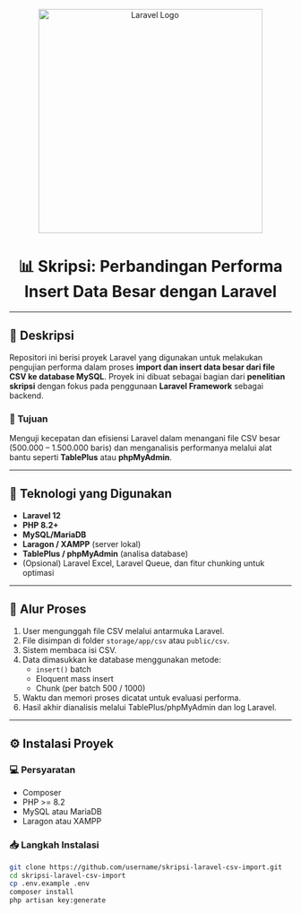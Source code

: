 <p align="center">
  <a href="https://laravel.com" target="_blank">
    <img src="https://raw.githubusercontent.com/laravel/art/master/logo-lockup/5%20SVG/2%20CMYK/1%20Full%20Color/laravel-logolockup-cmyk-red.svg" width="400" alt="Laravel Logo">
  </a>
</p>

<h1 align="center">📊 Skripsi: Perbandingan Performa Insert Data Besar dengan Laravel</h1>

---

## 📌 Deskripsi

Repositori ini berisi proyek Laravel yang digunakan untuk melakukan pengujian performa dalam proses **import dan insert data besar dari file CSV ke database MySQL**. Proyek ini dibuat sebagai bagian dari **penelitian skripsi** dengan fokus pada penggunaan **Laravel Framework** sebagai backend.

### 🎯 Tujuan

Menguji kecepatan dan efisiensi Laravel dalam menangani file CSV besar (500.000 – 1.500.000 baris) dan menganalisis performanya melalui alat bantu seperti **TablePlus** atau **phpMyAdmin**.

---

## 🧪 Teknologi yang Digunakan

-   **Laravel 12**
-   **PHP 8.2+**
-   **MySQL/MariaDB**
-   **Laragon / XAMPP** (server lokal)
-   **TablePlus / phpMyAdmin** (analisa database)
-   (Opsional) Laravel Excel, Laravel Queue, dan fitur chunking untuk optimasi

---

## 🧭 Alur Proses

1. User mengunggah file CSV melalui antarmuka Laravel.
2. File disimpan di folder `storage/app/csv` atau `public/csv`.
3. Sistem membaca isi CSV.
4. Data dimasukkan ke database menggunakan metode:
    - `insert()` batch
    - Eloquent mass insert
    - Chunk (per batch 500 / 1000)
5. Waktu dan memori proses dicatat untuk evaluasi performa.
6. Hasil akhir dianalisis melalui TablePlus/phpMyAdmin dan log Laravel.

---

## ⚙️ Instalasi Proyek

### 💻 Persyaratan

-   Composer
-   PHP >= 8.2
-   MySQL atau MariaDB
-   Laragon atau XAMPP

### 📥 Langkah Instalasi

```bash
git clone https://github.com/username/skripsi-laravel-csv-import.git
cd skripsi-laravel-csv-import
cp .env.example .env
composer install
php artisan key:generate
```
